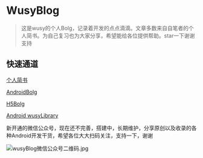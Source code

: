 # WusyBlog
> 这是wusy的个人Bolg，记录着开发的点点滴滴。文章多数来自自笔者的个人简书。为自己复习也为大家分享，希望能给各位提供帮助。star一下谢谢支持

## 快速通道
[个人简书](https://www.jianshu.com/u/0c89334904b9)

[AndroidBolg](https://github.com/wusiyuan618/DevelopmentBlog/blob/master/AndroidBlog.md)

[H5Bolg](https://github.com/wusiyuan618/DevelopmentBlog/blob/master/H5Blog.md)

[Android wusyLibrary](https://github.com/wusiyuan618/wusyLibrary)

新开通的微信公众号，现在还不完善，搭建中，长期维护，分享原创以及收录的各种Android开发干货，希望各位大大扫码关注，支持一下，谢谢

![wusyBlog微信公众号二维码.jpg](https://upload-images.jianshu.io/upload_images/11335240-e099d48e0c756d20.jpg?imageMogr2/auto-orient/strip%7CimageView2/2/w/1240)
